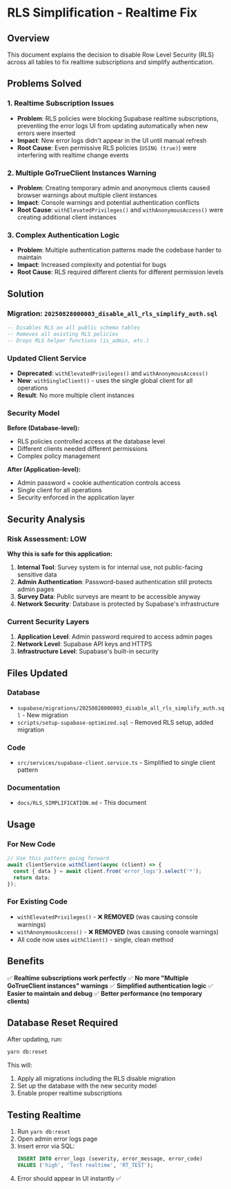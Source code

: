 # RLS Simplification - Realtime Fix

## Overview

This document explains the decision to disable Row Level Security (RLS) across all tables to fix realtime subscriptions and simplify authentication.

## Problems Solved

### 1. Realtime Subscription Issues
- **Problem**: RLS policies were blocking Supabase realtime subscriptions, preventing the error logs UI from updating automatically when new errors were inserted
- **Impact**: New error logs didn't appear in the UI until manual refresh
- **Root Cause**: Even permissive RLS policies (`USING (true)`) were interfering with realtime change events

### 2. Multiple GoTrueClient Instances Warning
- **Problem**: Creating temporary admin and anonymous clients caused browser warnings about multiple client instances
- **Impact**: Console warnings and potential authentication conflicts
- **Root Cause**: `withElevatedPrivileges()` and `withAnonymousAccess()` were creating additional client instances

### 3. Complex Authentication Logic
- **Problem**: Multiple authentication patterns made the codebase harder to maintain
- **Impact**: Increased complexity and potential for bugs
- **Root Cause**: RLS required different clients for different permission levels

## Solution

### Migration: `20250828000003_disable_all_rls_simplify_auth.sql`

```sql
-- Disables RLS on all public schema tables
-- Removes all existing RLS policies
-- Drops RLS helper functions (is_admin, etc.)
```

### Updated Client Service

- **Deprecated**: `withElevatedPrivileges()` and `withAnonymousAccess()`
- **New**: `withSingleClient()` - uses the single global client for all operations
- **Result**: No more multiple client instances

### Security Model

**Before (Database-level):**
- RLS policies controlled access at the database level
- Different clients needed different permissions
- Complex policy management

**After (Application-level):**
- Admin password + cookie authentication controls access
- Single client for all operations
- Security enforced in the application layer

## Security Analysis

### Risk Assessment: LOW

**Why this is safe for this application:**

1. **Internal Tool**: Survey system is for internal use, not public-facing sensitive data
2. **Admin Authentication**: Password-based authentication still protects admin pages
3. **Survey Data**: Public surveys are meant to be accessible anyway
4. **Network Security**: Database is protected by Supabase's infrastructure

### Current Security Layers

1. **Application Level**: Admin password required to access admin pages
2. **Network Level**: Supabase API keys and HTTPS
3. **Infrastructure Level**: Supabase's built-in security

## Files Updated

### Database
- `supabase/migrations/20250828000003_disable_all_rls_simplify_auth.sql` - New migration
- `scripts/setup-supabase-optimized.sql` - Removed RLS setup, added migration

### Code  
- `src/services/supabase-client.service.ts` - Simplified to single client pattern

### Documentation
- `docs/RLS_SIMPLIFICATION.md` - This document

## Usage

### For New Code
```typescript
// Use this pattern going forward
await clientService.withClient(async (client) => {
  const { data } = await client.from('error_logs').select('*');
  return data;
});
```

### For Existing Code
- `withElevatedPrivileges()` - ❌ **REMOVED** (was causing console warnings)
- `withAnonymousAccess()` - ❌ **REMOVED** (was causing console warnings)
- All code now uses `withClient()` - single, clean method

## Benefits

✅ **Realtime subscriptions work perfectly**
✅ **No more "Multiple GoTrueClient instances" warnings**
✅ **Simplified authentication logic**
✅ **Easier to maintain and debug**
✅ **Better performance (no temporary clients)**

## Database Reset Required

After updating, run:

```bash
yarn db:reset
```

This will:
1. Apply all migrations including the RLS disable migration
2. Set up the database with the new security model
3. Enable proper realtime subscriptions

## Testing Realtime

1. Run `yarn db:reset`
2. Open admin error logs page
3. Insert error via SQL: 
   ```sql
   INSERT INTO error_logs (severity, error_message, error_code) 
   VALUES ('high', 'Test realtime', 'RT_TEST');
   ```
4. Error should appear in UI instantly ✅